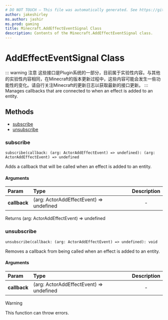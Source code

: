 ```yaml
---
# DO NOT TOUCH — This file was automatically generated. See https://github.com/Mojang/MinecraftScriptingApiDocsGenerator to modify descriptions, examples, etc.
author: jakeshirley
ms.author: jashir
ms.prod: gaming
title: Minecraft.AddEffectEventSignal Class
description: Contents of the Minecraft.AddEffectEventSignal class.
---
```

# AddEffectEventSignal Class
::: warning 注意
这些接口是Plugin系统的一部分，目前属于实验性内容。与其他的实验性内容相同，在Minecraft的版本更新过程中，这些内容可能会发生一些功能性的变化。请自行关注Minecraft的更新日志以获取最新的接口更新。
:::
Manages callbacks that are connected to when an effect is added to an entity.


## Methods
- [subscribe](#subscribe)
- [unsubscribe](#unsubscribe)
  
### **subscribe**
`
subscribe(callback: (arg: ActorAddEffectEvent) => undefined): (arg: ActorAddEffectEvent) => undefined
`

Adds a callback that will be called when an effect is added to an entity.
#### Arguments
| Param | Type | Description |
| :--- | :--- | :---: |
| **callback** | (arg: ActorAddEffectEvent) => undefined | - |

Returns (arg: ActorAddEffectEvent) => undefined


### **unsubscribe**
`
unsubscribe(callback: (arg: ActorAddEffectEvent) => undefined): void
`

Removes a callback from being called when an effect is added to an entity.
#### Arguments
| Param | Type | Description |
| :--- | :--- | :---: |
| **callback** | (arg: ActorAddEffectEvent) => undefined | - |


> [!WARNING]
> This function can throw errors.

